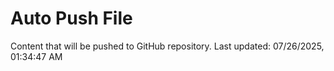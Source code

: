 # Auto Push File

Content that will be pushed to GitHub repository.
Last updated: 07/26/2025, 01:34:47 AM
